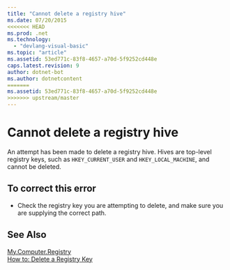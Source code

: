 ```yaml
---
title: "Cannot delete a registry hive"
ms.date: 07/20/2015
<<<<<<< HEAD
ms.prod: .net
ms.technology: 
  - "devlang-visual-basic"
ms.topic: "article"
ms.assetid: 53ed771c-83f8-4657-a70d-5f9252cd448e
caps.latest.revision: 9
author: dotnet-bot
ms.author: dotnetcontent
=======
ms.assetid: 53ed771c-83f8-4657-a70d-5f9252cd448e
>>>>>>> upstream/master
---
```

# Cannot delete a registry hive
An attempt has been made to delete a registry hive. Hives are top-level registry keys, such as `HKEY_CURRENT_USER` and `HKEY_LOCAL_MACHINE`, and cannot be deleted.  
  
## To correct this error  
  
-   Check the registry key you are attempting to delete, and make sure you are supplying the correct path.  
  
## See Also  
 [My.Computer.Registry](xref:Microsoft.VisualBasic.MyServices.RegistryProxy)  
 [How to: Delete a Registry Key](../../visual-basic/developing-apps/programming/computer-resources/how-to-delete-a-registry-key.md)
